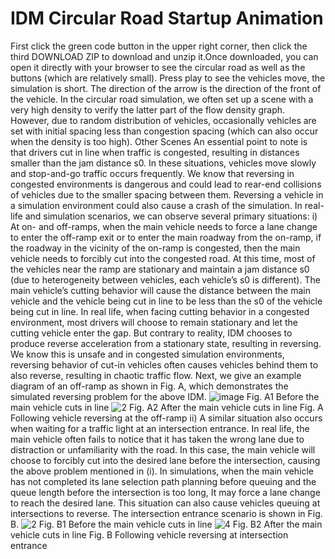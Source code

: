 # IDM Circular Road Startup Animation
First click the green code button in the upper right corner, then click the third DOWNLOAD ZIP to download and unzip it.Once downloaded, you can open it directly with your browser to see the circular road as well as the buttons (which are relatively small). Press play to see the vehicles move, the simulation is short. The direction of the arrow is the direction of the front of the vehicle.
 In the circular road simulation, we often set up a scene with a very high density to verify the latter part of the flow density graph. However, due to random distribution of vehicles, occasionally vehicles are set with initial spacing less than congestion spacing (which can also occur when the density is too high). 
Other Scenes
 An essential point to note is that drivers cut in line when traffic is congested, resulting in distances smaller than the jam distance s0. In these situations, vehicles move slowly and stop-and-go traffic occurs frequently. We know that reversing in congested environments is dangerous and could lead to rear-end collisions of vehicles due to the smaller spacing between them. Reversing a vehicle in a simulation environment could also cause a crash of the simulation. In real-life and simulation scenarios, we can observe several primary situations:
i) At on- and off-ramps, when the main vehicle needs to force a lane change to enter the off-ramp exit or to enter the main roadway from the on-ramp, if the roadway in the vicinity of the on-ramp is congested, then the main vehicle needs to forcibly cut into the congested road. At this time, most of the vehicles near the ramp are stationary and maintain a jam distance s0 (due to heterogeneity between vehicles, each vehicle’s s0 is different). The main vehicle’s cutting behavior will cause the distance between the main vehicle and the vehicle being cut in line to be less than the s0 of the vehicle being cut in line. In real life, when facing cutting behavior in a congested environment, most drivers will choose to remain stationary and let the cutting vehicle enter the gap. But contrary to reality, IDM chooses to produce reverse acceleration from a stationary state, resulting in reversing. We know this is unsafe and in congested simulation environments, reversing behavior of cut-in vehicles often causes vehicles behind them to also reverse, resulting in chaotic traffic flow. Next, we give an example diagram of an off-ramp as shown in Fig. A, which demonstrates the simulated reversing problem for the above IDM.
![image](https://github.com/chanstary/IDM-Circular-Road-Startup-Animation/assets/83267051/9db2c60f-e603-450d-9a60-ed2d32539afa)
Fig. A1 Before the main vehicle cuts in line
 ![2](https://github.com/chanstary/IDM-Circular-Road-Startup-Animation/assets/83267051/1e8200b8-3c28-4c83-ad04-04407569604f)
Fig. A2 After the main vehicle cuts in line
Fig. A Following vehicle reversing at the off-ramp
ii) A similar situation also occurs when waiting for a traffic light at an intersection entrance. In real life, the main vehicle often fails to notice that it has taken the wrong lane due to distraction or unfamiliarity with the road. In this case, the main vehicle will choose to forcibly cut into the desired lane before the intersection, causing the above problem mentioned in (i). In simulations, when the main vehicle has not completed its lane selection path planning before queuing and the queue length before the intersection is too long, It may force a lane change to reach the desired lane. This situation can also cause vehicles queuing at intersections to reverse. The intersection entrance scenario is shown in Fig. B.
 ![2](https://github.com/chanstary/IDM-Circular-Road-Startup-Animation/assets/83267051/7e1a48d7-0ae6-4929-91d3-d31468236e9d)
Fig. B1 Before the main vehicle cuts in line
 ![4](https://github.com/chanstary/IDM-Circular-Road-Startup-Animation/assets/83267051/affe9925-7569-4636-8b15-c84b969e3065)
Fig. B2 After the main vehicle cuts in line
Fig. B Following vehicle reversing at intersection entrance
